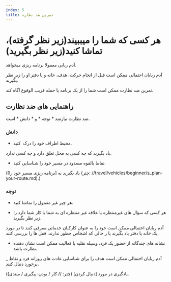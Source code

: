 ```yaml
---
index: 5
title: تمرین ضد نظارت
---
```

# هر کسی که شما را میببیند(زیر نظر گرفته)، تماشا کنید(زیر نظر بگیرید)

آدم ربابی معمولا برنامه ریزی میخواهد.

آدم ربایان احتمالی ممکن است قبل از انجام حرکت، هدف، خانه و یا دفتر او را زیر نظر بگیرند.

تمرین ضد نظارت ممکن است شما را از یک برنامه یا حمله قریب الوقوع آگاه کند.

## راهنمایی های ضد نظارت

ضد نظارت نیازمند * توجه * و * دانش * است.

### دانش

*   محیط اطراف خود را درک  کنید.

یاد بگیرید که چه کسی به محل تعلق دارد و چه کسی ندارد.

*   نقاط بالقوه مسدود در مسیر خود را شناسایی کنید.

(یاد بگیرید به [برنامه ریزی مسیر خود را] (چتر: //travel/vehicles/beginner/s_plan-your-route.md).)

### توجه

*   هر چیز غیر معمول را تماشا کنید.

*   هر کسی که سؤال های غیرمنتظره یا علاقه غیر منتظره ای به شما یا کار شما دارد را زیر نظر بگیرید.

آدم ربایان احتمالی ممکن است خود را به عنوان کارکنان خدماتی معرفی کنند تا در مورد یک خانه یا دفتر یاد بگیرند یا ر حالی که اشخاص حظور ندارند، قفل ها را بررسی کنند.

*   نشانه های چندگانه از حضور یک فرد، وسیله نقلیه یا فعالیت ممکن است نشان دهنده نظارت باشد.

_ آدم ربایان احتمالی ممکن است هدف را برای شناسایی عادت های روزانه فرد و نقاط برخورد دنبال کنند.

(یادگیری در مورد [دنبال کردن] (چتر: // کار / بودن-پیگیری / مبتدی).
